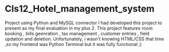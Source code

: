 # Cls12_Hotel_management_system
Project using Python and MySQL connector
I had developed this project to present as my final evaluation in my plus 2.
This project features room booking , bills geenration , tax management , customer entries , field updation and deletion.
Unfortunately, i wasn't knowing HTML/CSS that time ,so my frontend was Python Terminal  but it was fully functional ;) 
